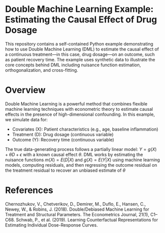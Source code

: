 # Double Machine Learning Example: Estimating the Causal Effect of Drug Dosage
This repository contains a self-contained Python example demonstrating how to use Double Machine Learning (DML) to estimate the causal effect of a continuous treatment—in this case, drug dosage—on an outcome, such as patient recovery time. The example uses synthetic data to illustrate the core concepts behind DML including nuisance function estimation, orthogonalization, and cross-fitting.

# Overview
Double Machine Learning is a powerful method that combines flexible machine learning techniques with econometric theory to estimate causal effects in the presence of high-dimensional confounding. In this example, we simulate data for:

* Covariates (X): Patient characteristics (e.g., age, baseline inflammation)
* Treatment (D): Drug dosage (continuous variable)
* Outcome (Y): Recovery time (continuous variable)

The true data-generating process follows a partially linear model:
$Y = g(X) + \theta D + \epsilon$
with a known causal effect $\theta$. DML works by estimating the nuisance functions $m(X) = E(D|X)$ and $g(X) = E(Y|X)$ using machine learning models, computing residuals, and then regressing the outcome residual on the treatment residual to recover an unbiased estimate of $\theta$

# References
Chernozhukov, V., Chetverikov, D., Demirer, M., Duflo, E., Hansen, C., Newey, W., & Robins, J. (2018). Double/Debiased Machine Learning for Treatment and Structural Parameters. The Econometrics Journal, 21(1), C1–C68. 
Schwab, P., et al. (2019). Learning Counterfactual Representations for Estimating Individual Dose-Response Curves.
  
